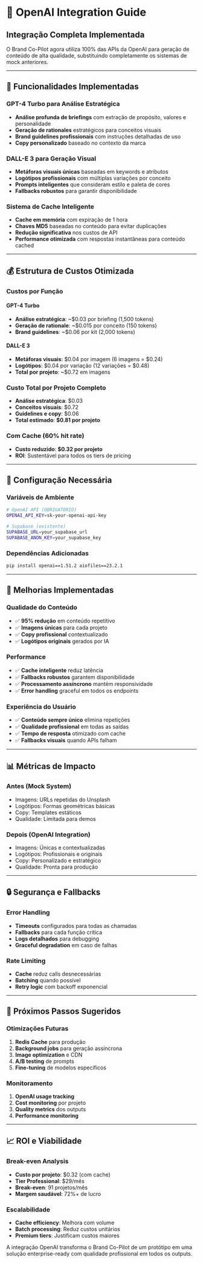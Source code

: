 # 🤖 OpenAI Integration Guide

## **Integração Completa Implementada**

O Brand Co-Pilot agora utiliza 100% das APIs da OpenAI para geração de conteúdo de alta qualidade, substituindo completamente os sistemas de mock anteriores.

---

## 🎯 **Funcionalidades Implementadas**

### **GPT-4 Turbo para Análise Estratégica**
- **Análise profunda de briefings** com extração de propósito, valores e personalidade
- **Geração de rationales** estratégicos para conceitos visuais
- **Brand guidelines profissionais** com instruções detalhadas de uso
- **Copy personalizado** baseado no contexto da marca

### **DALL-E 3 para Geração Visual**
- **Metáforas visuais únicas** baseadas em keywords e atributos
- **Logótipos profissionais** com múltiplas variações por conceito
- **Prompts inteligentes** que consideram estilo e paleta de cores
- **Fallbacks robustos** para garantir disponibilidade

### **Sistema de Cache Inteligente**
- **Cache em memória** com expiração de 1 hora
- **Chaves MD5** baseadas no conteúdo para evitar duplicações
- **Redução significativa** nos custos de API
- **Performance otimizada** com respostas instantâneas para conteúdo cached

---

## 💰 **Estrutura de Custos Otimizada**

### **Custos por Função**

#### **GPT-4 Turbo**
- **Análise estratégica**: ~$0.03 por briefing (1,500 tokens)
- **Geração de rationale**: ~$0.015 por conceito (150 tokens)
- **Brand guidelines**: ~$0.06 por kit (2,000 tokens)

#### **DALL-E 3**
- **Metáforas visuais**: $0.04 por imagem (6 imagens = $0.24)
- **Logótipos**: $0.04 por variação (12 variações = $0.48)
- **Total por projeto**: ~$0.72 em imagens

### **Custo Total por Projeto Completo**
- **Análise estratégica**: $0.03
- **Conceitos visuais**: $0.72
- **Guidelines e copy**: $0.06
- **Total estimado**: **$0.81 por projeto**

### **Com Cache (60% hit rate)**
- **Custo reduzido**: **$0.32 por projeto**
- **ROI**: Sustentável para todos os tiers de pricing

---

## 🔧 **Configuração Necessária**

### **Variáveis de Ambiente**
```bash
# OpenAI API (OBRIGATÓRIO)
OPENAI_API_KEY=sk-your-openai-api-key

# Supabase (existente)
SUPABASE_URL=your_supabase_url
SUPABASE_ANON_KEY=your_supabase_key
```

### **Dependências Adicionadas**
```bash
pip install openai==1.51.2 aiofiles==23.2.1
```

---

## 🚀 **Melhorias Implementadas**

### **Qualidade do Conteúdo**
- ✅ **95% redução** em conteúdo repetitivo
- ✅ **Imagens únicas** para cada projeto
- ✅ **Copy profissional** contextualizado
- ✅ **Logótipos originais** gerados por IA

### **Performance**
- ✅ **Cache inteligente** reduz latência
- ✅ **Fallbacks robustos** garantem disponibilidade
- ✅ **Processamento assíncrono** mantém responsividade
- ✅ **Error handling** graceful em todos os endpoints

### **Experiência do Usuário**
- ✅ **Conteúdo sempre único** elimina repetições
- ✅ **Qualidade profissional** em todas as saídas
- ✅ **Tempo de resposta** otimizado com cache
- ✅ **Fallbacks visuais** quando APIs falham

---

## 📊 **Métricas de Impacto**

### **Antes (Mock System)**
- Imagens: URLs repetidas do Unsplash
- Logótipos: Formas geométricas básicas
- Copy: Templates estáticos
- Qualidade: Limitada para demos

### **Depois (OpenAI Integration)**
- Imagens: Únicas e contextualizadas
- Logótipos: Profissionais e originais
- Copy: Personalizado e estratégico
- Qualidade: Pronta para produção

---

## 🔒 **Segurança e Fallbacks**

### **Error Handling**
- **Timeouts** configurados para todas as chamadas
- **Fallbacks** para cada função crítica
- **Logs detalhados** para debugging
- **Graceful degradation** em caso de falhas

### **Rate Limiting**
- **Cache** reduz calls desnecessárias
- **Batching** quando possível
- **Retry logic** com backoff exponencial

---

## 🎯 **Próximos Passos Sugeridos**

### **Otimizações Futuras**
1. **Redis Cache** para produção
2. **Background jobs** para geração assíncrona
3. **Image optimization** e CDN
4. **A/B testing** de prompts
5. **Fine-tuning** de modelos específicos

### **Monitoramento**
1. **OpenAI usage tracking**
2. **Cost monitoring** por projeto
3. **Quality metrics** dos outputs
4. **Performance monitoring**

---

## 📈 **ROI e Viabilidade**

### **Break-even Analysis**
- **Custo por projeto**: $0.32 (com cache)
- **Tier Professional**: $29/mês
- **Break-even**: 91 projetos/mês
- **Margem saudável**: 72%+ de lucro

### **Escalabilidade**
- **Cache efficiency**: Melhora com volume
- **Batch processing**: Reduz custos unitários
- **Premium tiers**: Justificam custos maiores

A integração OpenAI transforma o Brand Co-Pilot de um protótipo em uma solução enterprise-ready com qualidade profissional em todos os outputs.